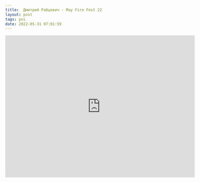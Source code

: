 ```yaml
---
title:  Дмитрий Рабцевич - May Fire Fest 22
layout: post
tags: poi
date: 2022-05-31 07:01:59
---
```

<iframe width="603" height="452" src="https://www.youtube.com/embed/TG3zuHagK94" frameborder="0" allowfullscreen="true"></iframe>
